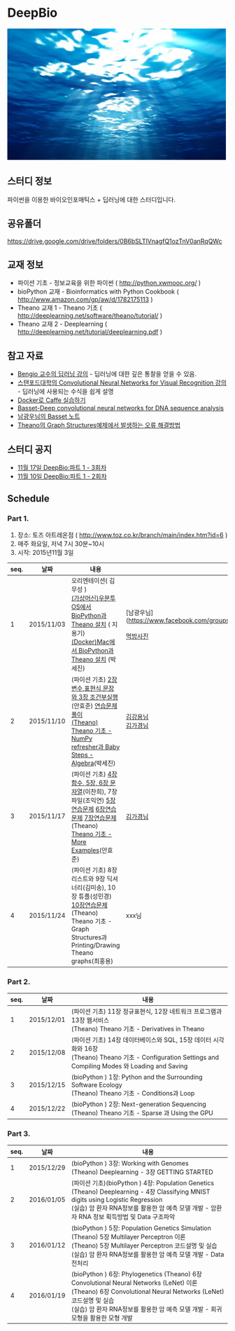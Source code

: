# DeepBio

<img src="https://github.com/biospin/DeepBio/blob/master/main.jpg" width="500" height="300" />

## 스터디 정보
파이썬을 이용한 바이오인포매틱스 + 딥러닝에 대한 스터디입니다.

## 공유폴더 
https://drive.google.com/drive/folders/0B6bSLTlVnagfQ1ozTnV0anRqQWc

## 교재 정보
- 파이션 기초 - 정보교육을 위한 파이썬 (  http://python.xwmooc.org/  )
- bioPython 교재 - Bioinformatics with Python Cookbook ( http://www.amazon.com/gp/aw/d/1782175113 )
- Theano 교재 1 -  Theano 기초 ( http://deeplearning.net/software/theano/tutorial/ )
- Theano 교재 2 -  Deeplearning ( http://deeplearning.net/tutorial/deeplearning.pdf  )

## 참고 자료
- [Bengio 교수의 딥러닝 강의]( http://goodfeli.github.io/dlbook/ ) - 딥러닝에 대한 깊은 통찰을 얻을 수 있음.
- [스탠포드대학의 Convolutional Neural Networks for Visual Recognition 강의](http://cs231n.stanford.edu/syllabus.html) - 딥러닝에 사용되는 수식을 쉽게 설명
- [Docker로 Caffe 실습하기](https://gist.github.com/haje01/0fb6d63bf065c9831256)
- [Basset-Deep convolutional neural networks for DNA sequence analysis](https://github.com/davek44/Basset)
- [남광우님의 Basset 노트 ](https://github.com/biospin/DeepBio/blob/master/reference/Basset.txt)
- [Theano의 Graph Structures예제에서 발생하는 오류 해결방법](https://github.com/biospin/DeepBio/blob/master/reference/pydot_error.txt)

## 스터디 공지
- [11월 17일  DeepBio:파트 1 - 3회차]( https://www.facebook.com/events/549067748577623/ ) 
- [11월 10일  DeepBio:파트 1 - 2회차]( https://www.facebook.com/events/1677532639129156/ )

## Schedule

### Part 1.

1. 장소: 토즈 아트레온점 ( http://www.toz.co.kr/branch/main/index.htm?id=6 )
2. 매주 화요일, 저녁 7시 30분~10시
3. 시작: 2015년11월 3일



seq.|날짜|내용|후기
---|---|---|---
1|2015/11/03|오리엔테이션( 김무성 )<br/> [ (가상머신)우분투 OS에서 BioPython과 Theano 설치](https://github.com/biospin/DeepBio/blob/master/part01/Week1_151103/BioPython%EA%B3%BCTheano%EC%84%A4%EC%B9%98.txt) ( 지용기)<br/>[(Docker)Mac에서 BioPython과 Theano 설치](https://docs.google.com/presentation/d/1aigPAqOuY7x2X8sJ0h-I3UQVx7vFaDzye9apPYrSB7k/pub?start=true&loop=false&delayms=3000&slide=id.g7289f31dd_0_121) (박세진)  | [남광우님] (https://www.facebook.com/groups/biospin/permalink/770735179703033/) <br/><br/> [먹방사진](https://www.facebook.com/groups/biospin/permalink/770110696432148/)
2|2015/11/10|(파이션 기초)  [2장 변수,표현식,문장  와  3장 조건부실행](https://drive.google.com/folderview?id=0B7X1ycQalUnyQW9ielhvVG1uMm8&usp=sharing&tid=0B7X1ycQalUnyWXg2MVhTbEZFT28) (안효준)  [연습문제풀이](https://github.com/biospin/DeepBio/blob/master/part01/Week1_151110/02%EC%9E%A5%EC%97%B0%EC%8A%B5%EB%AC%B8%EC%A0%9C.ipynb)<br/> [(Theano)  Theano 기초 - NumPy refresher과 Baby Steps - Algebra](https://github.com/biospin/DeepBio/blob/master/part01/Week1_151110/DeepBio_Theano_sejinpark.ipynb)(박세진)  |   [김강용님](https://www.facebook.com/kmirmir/posts/908489919200033) </br> [김가경님](https://www.facebook.com/groups/biospin/permalink/772727886170429/)
3|2015/11/17|(파이션 기초) [4장 함수, 5장,  6장 문자열](https://drive.google.com/folderview?id=0B7X1ycQalUnyQW9ielhvVG1uMm8&usp=sharing&tid=0B7X1ycQalUnyWXg2MVhTbEZFT28)(이찬희), 7장 파일(조익연) [5장연습문제](https://github.com/biospin/DeepBio/blob/master/part01/Week1_151117/5%EC%9E%A5%EC%97%B0%EC%8A%B5%EB%AC%B8%EC%A0%9C.ipynb)  [6장연습문제](https://github.com/biospin/DeepBio/blob/master/part01/Week1_151117/chap06_study.ipynb) [7장연습문제](https://github.com/biospin/DeepBio/blob/master/part01/Week1_151117/chap07_file_study.ipynb) <br/>(Theano)  [ Theano 기초 - More Examples](http://deeplearning.net/software/theano/tutorial/examples.html)(안효준) |   [김가경님](https://www.facebook.com/groups/biospin/permalink/772727886170429/)
4|2015/11/24|(파이션 기초)  8장 리스트와 9장 딕셔너리(김미송), 10장 튜플(성민경)<br/> [10장연습문제](https://github.com/biospin/DeepBio/blob/master/part01/Week1_151117/chap10_Tuple_study.ipynb) <br/>(Theano)  Theano 기초 - Graph Structures과 Printing/Drawing Theano graphs(최홍용)  |   xxx님


### Part 2.
seq.|날짜|내용
---|---|---
1|2015/12/01|(파이션 기초)  11장 정규표현식, 12장 네트워크 프로그램과 13장 웹서비스<br/>(Theano)   Theano 기초 -  Derivatives in Theano
2|2015/12/08|(파이션 기초) 14장 데이터베이스와 SQL, 15장 데이터 시각화와 16장  <br/>(Theano)  Theano 기초 -  Configuration Settings and Compiling Modes 와 Loading and Saving
3|2015/12/15|(bioPython ) 1장: Python and the Surrounding Software Ecology <br/>(Theano) Theano 기초 - Conditions과 Loop
4|2015/12/22|(bioPython ) 2장: Next-generation Sequencing <br/>(Theano) Theano 기초 - Sparse 과 Using the GPU 


### Part 3.
seq.|날짜|내용
---|---|---
1|2015/12/29|(bioPython )   3장: Working with Genomes  <br/>(Theano)  Deeplearning  - 3장 GETTING STARTED 
2|2016/01/05|(파이션 기초)(bioPython ) 4장: Population Genetics <br/> (Theano)  Deeplearning  - 4장 Classifying MNIST digits using Logistic Regression  <br/>(실습) 암 환자 RNA정보를 활용한 암 예측 모델 개발 - 암환자 RNA 정보 획득방법 및 Data 구조파악 
3|2016/01/12|(bioPython )   5장: Population Genetics Simulation (Theano) 5장 Multilayer Perceptron  이론  <br/>(Theano) 5장 Multilayer Perceptron  코드설명 및 실습   <br/>(실습) 암 환자 RNA정보를 활용한 암 예측 모델 개발 - Data 전처리
4|2016/01/19|(bioPython ) 6장: Phylogenetics (Theano) 6장 Convolutional Neural Networks (LeNet)  이론  <br/>(Theano) 6장 Convolutional Neural Networks (LeNet)  코드설명 및 실습   <br/>(실습) 암 환자 RNA정보를 활용한 암 예측 모델 개발 - 회귀모형을 활용한 모형 개발

 